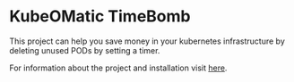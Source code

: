 # KubeOMatic TimeBomb

This project can help you save money in your kubernetes infrastructure by deleting unused PODs by setting a timer.

For information about the project and installation visit [here](https://timebomb.kubeomatic.io/).


